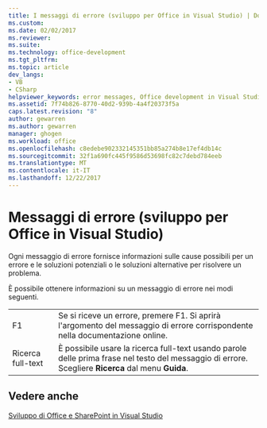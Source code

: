 ```yaml
---
title: I messaggi di errore (sviluppo per Office in Visual Studio) | Documenti Microsoft
ms.custom: 
ms.date: 02/02/2017
ms.reviewer: 
ms.suite: 
ms.technology: office-development
ms.tgt_pltfrm: 
ms.topic: article
dev_langs:
- VB
- CSharp
helpviewer_keywords: error messages, Office development in Visual Studio
ms.assetid: 7f74b826-8770-40d2-939b-4a4f20373f5a
caps.latest.revision: "8"
author: gewarren
ms.author: gewarren
manager: ghogen
ms.workload: office
ms.openlocfilehash: c8edebe902332145351bb85a274b8e17ef4db14c
ms.sourcegitcommit: 32f1a690fc445f9586d53698fc82c7debd784eeb
ms.translationtype: MT
ms.contentlocale: it-IT
ms.lasthandoff: 12/22/2017
---
```

# <a name="error-messages-office-development-in-visual-studio"></a>Messaggi di errore (sviluppo per Office in Visual Studio)
  Ogni messaggio di errore fornisce informazioni sulle cause possibili per un errore e le soluzioni potenziali o le soluzioni alternative per risolvere un problema.  
  
 È possibile ottenere informazioni su un messaggio di errore nei modi seguenti.  
  
|||  
|-|-|  
|F1|Se si riceve un errore, premere F1. Si aprirà l'argomento del messaggio di errore corrispondente nella documentazione online.|  
|Ricerca full-text|È possibile usare la ricerca full-text usando parole delle prima frase nel testo del messaggio di errore. Scegliere **Ricerca** dal menu **Guida**.|  
  
## <a name="see-also"></a>Vedere anche  
 [Sviluppo di Office e SharePoint in Visual Studio](../vsto/office-and-sharepoint-development-in-visual-studio.md)  
  
  